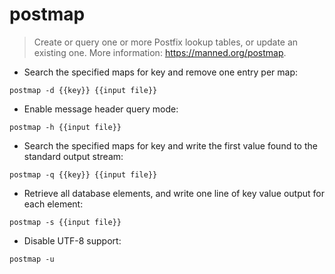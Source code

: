 # postmap

> Create or query one or more Postfix lookup tables, or update an existing one.
> More information: <https://manned.org/postmap>.

- Search the specified maps for key and remove one entry per map:

`postmap -d {{key}} {{input file}}`

- Enable message header query mode:

`postmap -h {{input file}}`

- Search the specified maps for key and write the first value found to the standard output stream:

`postmap -q {{key}} {{input file}}`

- Retrieve all database elements, and write one line of key value output for each element:

`postmap -s {{input file}}`

- Disable UTF-8 support:

`postmap -u`
